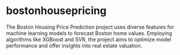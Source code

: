 # bostonhousepricing
The Boston Housing Price Prediction project uses diverse features for machine learning models to forecast Boston home values. Employing algorithms like XGBoost and SVR, the project aims to optimize model performance and offer insights into real estate valuation.
